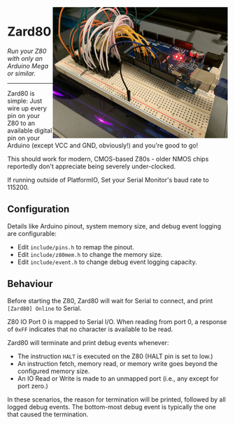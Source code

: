 <img align="right" src="ReadmePhoto.jpg" width="400" alt="A picture of the Z80 wired to an Arduino Mega."/>

# Zard80
*Run your Z80 with only an Arduino Mega or similar.*

---

Zard80 is simple: Just wire up every pin on your Z80 to an available digital pin on your Arduino (except VCC and GND,
obviously!) and you're good to go!

This should work for modern, CMOS-based Z80s - older NMOS chips reportedly don't appreciate being severely
under-clocked.

If running outside of PlatformIO, Set your Serial Monitor's baud rate to 115200.

## Configuration

Details like Arduino pinout, system memory size, and debug event logging are configurable:
 - Edit `include/pins.h` to remap the pinout.
 - Edit `include/z80mem.h` to change the memory size.
 - Edit `include/event.h` to change debug event logging capacity.

## Behaviour

Before starting the Z80, Zard80 will wait for Serial to connect, and print `[Zard80] Online` to Serial. 

Z80 IO Port 0 is mapped to Serial I/O. When reading from port 0, a response of `0xFF` indicates that no character is
available to be read.

Zard80 will terminate and print debug events whenever:
 - The instruction `HALT` is executed on the Z80 (HALT pin is set to low.)
 - An instruction fetch, memory read, or memory write goes beyond the configured memory size.
 - An IO Read or Write is made to an unmapped port (i.e., any except for port zero.)

In these scenarios, the reason for termination will be printed, followed by all logged
debug events. The bottom-most debug event is typically the one that caused the termination.
